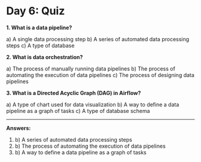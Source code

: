 # Day 6: Quiz

**1. What is a data pipeline?**

a) A single data processing step
b) A series of automated data processing steps
c) A type of database

**2. What is data orchestration?**

a) The process of manually running data pipelines
b) The process of automating the execution of data pipelines
c) The process of designing data pipelines

**3. What is a Directed Acyclic Graph (DAG) in Airflow?**

a) A type of chart used for data visualization
b) A way to define a data pipeline as a graph of tasks
c) A type of database schema

---

**Answers:**

1.  b) A series of automated data processing steps
2.  b) The process of automating the execution of data pipelines
3.  b) A way to define a data pipeline as a graph of tasks
